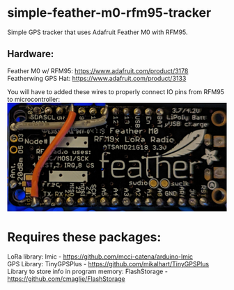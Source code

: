 # simple-feather-m0-rfm95-tracker
 Simple GPS tracker that uses Adafruit Feather M0 with RFM95.


## Hardware:  
Feather M0 w/ RFM95: https://www.adafruit.com/product/3178  
Featherwing GPS Hat: https://www.adafruit.com/product/3133

You will have to added these wires to properly connect IO pins from RFM95 to microcontroller:
![Feather Wires](feather-wires.jpg)


# Requires these packages:
LoRa library: lmic - https://github.com/mcci-catena/arduino-lmic  
GPS Library: TinyGPSPlus - https://github.com/mikalhart/TinyGPSPlus  
Library to store info in program memory: FlashStorage - https://github.com/cmaglie/FlashStorage